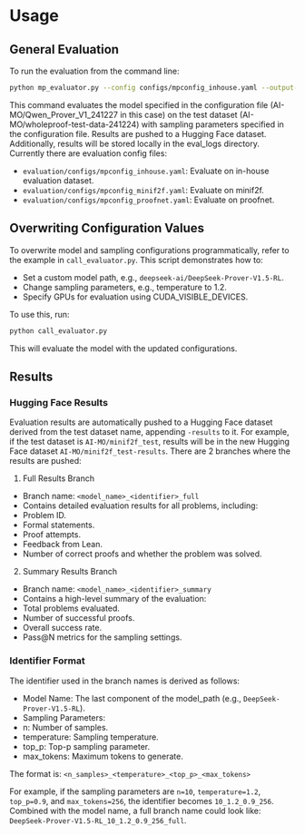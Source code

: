 # Usage

## General Evaluation

To run the evaluation from the command line:

```bash
python mp_evaluator.py --config configs/mpconfig_inhouse.yaml --output-dir eval_logs
```

This command evaluates the model specified in the configuration file (AI-MO/Qwen_Prover_V1_241227 in this case) on the test dataset (AI-MO/wholeproof-test-data-241224) with sampling parameters specified in the configuration file. Results are pushed to a Hugging Face dataset. Additionally, results will be stored locally in the eval_logs directory. Currently there are evaluation config files:

- `evaluation/configs/mpconfig_inhouse.yaml`: Evaluate on in-house evaluation dataset.
- `evaluation/configs/mpconfig_minif2f.yaml`: Evaluate on minif2f.
- `evaluation/configs/mpconfig_proofnet.yaml`: Evaluate on proofnet.

## Overwriting Configuration Values

To overwrite model and sampling configurations programmatically, refer to the example in `call_evaluator.py`. This script demonstrates how to:

- Set a custom model path, e.g., `deepseek-ai/DeepSeek-Prover-V1.5-RL`.
- Change sampling parameters, e.g., temperature to 1.2.
- Specify GPUs for evaluation using CUDA_VISIBLE_DEVICES.

To use this, run:

```bash
python call_evaluator.py
```

This will evaluate the model with the updated configurations.

## Results

### Hugging Face Results

Evaluation results are automatically pushed to a Hugging Face dataset derived from the test dataset name, appending `-results` to it. For example, if the test dataset is `AI-MO/minif2f_test`, results will be in the new Hugging Face dataset `AI-MO/minif2f_test-results`. There are 2 branches where the results are pushed:

1. Full Results Branch
- Branch name: `<model_name>_<identifier>_full`
-	Contains detailed evaluation results for all problems, including:
-	Problem ID.
-	Formal statements.
-	Proof attempts.
-	Feedback from Lean.
-	Number of correct proofs and whether the problem was solved.
2. Summary Results Branch
-	Branch name: `<model_name>_<identifier>_summary`
-	Contains a high-level summary of the evaluation:
-	Total problems evaluated.
-	Number of successful proofs.
-	Overall success rate.
-	Pass@N metrics for the sampling settings.

### Identifier Format

The identifier used in the branch names is derived as follows:
-	Model Name: The last component of the model_path (e.g., `DeepSeek-Prover-V1.5-RL`).
-	Sampling Parameters:
-	n: Number of samples.
-	temperature: Sampling temperature.
-	top_p: Top-p sampling parameter.
-	max_tokens: Maximum tokens to generate.

The format is: `<n_samples>_<temperature>_<top_p>_<max_tokens>`

For example, if the sampling parameters are `n=10`, `temperature=1.2`, `top_p=0.9`, and `max_tokens=256`, the identifier becomes `10_1.2_0.9_256`. Combined with the model name, a full branch name could look like:
`DeepSeek-Prover-V1.5-RL_10_1.2_0.9_256_full`.